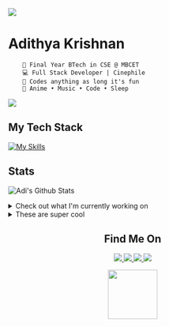 <img src="https://user-images.githubusercontent.com/73097560/115834477-dbab4500-a447-11eb-908a-139a6edaec5c.gif"/>



<div>
    
# Adithya Krishnan 

```
    💼 Final Year BTech in CSE @ MBCET 
    💻 Full Stack Developer | Cinephile
    🐍 Codes anything as long it's fun
    💫 Anime • Music • Code • Sleep 
```
<img src="https://user-images.githubusercontent.com/73097560/115834477-dbab4500-a447-11eb-908a-139a6edaec5c.gif"/>

</div>

## My Tech Stack
[![My Skills](https://skillicons.dev/icons?i=next,angular,react,flutter,tailwind,firebase,dotnet,java,python,c,cs,typescript,mongodb,mysql,&theme=light)](https://github.com/fal3n-4ngel/)

## Stats

 ![Adi's Github Stats](https://github-readme-stats.vercel.app/api?username=fal3n-4ngel&count_private=true&show_icons=true)

<details>
  <summary>Check out what I'm currently working on</summary>
  
  - [Deflated-Pappadam/gamior](https://github.com/Deflated-Pappadam/gamior) -  (1 day ago)
  - [Chackoz/DASH](https://github.com/Chackoz/DASH) - Distributed Adaptive Serverless Hosting (1 week ago)
  - [fal3n-4ngel/dotfiles](https://github.com/fal3n-4ngel/dotfiles) - Dotfiles of my NixOS system. (1 week ago)
  - [fal3n-4ngel/Compiler-Design-S7](https://github.com/fal3n-4ngel/Compiler-Design-S7) - KTU S7 Compiler Design Lab Programs (2 weeks ago)
  - [Chackoz/Flashdrive](https://github.com/Chackoz/Flashdrive) - What&#39;s Flash Drive? a place where dumb projects meets professional display. (2 weeks ago)
</details>

<details>
  <summary>These are super cool</summary>
  
  - [Chackoz/Flashdrive](https://github.com/Chackoz/Flashdrive) - What&#39;s Flash Drive? a place where dumb projects meets professional display. (3 days ago)
  - [hyprutils/hyprgui](https://github.com/hyprutils/hyprgui) - GUI for configuring Hyprland, written in blazingly fast Rust! 🚀🦀 (1 week ago)
  - [Chackoz/DASH](https://github.com/Chackoz/DASH) - Distributed Adaptive Serverless Hosting (1 week ago)
  - [adex-hub/ade-folio](https://github.com/adex-hub/ade-folio) - A sweet short summary of my work. With a lot of hard work put in. Give it a star if you find it useful (2 weeks ago)
  - [foo-dogsquared/nixos-config](https://github.com/foo-dogsquared/nixos-config) - Aiming to be the most overkill NixOS config in the entire world. (2 weeks ago)
</details>


<p align="center">
<h2 align='center'> Find Me On </h2>
</p>
<p align="center"> 
  <a href="https://twitter.com/fal3n_4ngel" target="_blank">
  <img src='https://img.shields.io/badge/Twitter-1DA1F2?style=for-the-badge&logo=twitter&logoColor=white'>
  </a>
  
  <a href="https://www.linkedin.com/in/fal3n-4ngel/" target="_blank">
  <img src='https://img.shields.io/badge/LinkedIn-0077B5?style=for-the-badge&logo=linkedin&logoColor=white'>
   </a>
  
  <a href="https://github.com/fal3n-4ngel/" target="_blank">
  <img src='https://img.shields.io/badge/GitHub-100000?style=for-the-badge&logo=github&logoColor=white'>
  </a>
  <a href="https://g.dev/fal3n-4ngel" target="_blank">
  <img src='https://img.shields.io/badge/google%20developers-3DDC84?style=for-the-badge&logo=android&logoColor=white'>
  </a>
</p>




<p align="center">
<img
    width="100"
    src="https://media1.giphy.com/media/3o7WIx7urV838kHFzW/giphy.gif"
  />
</p>





